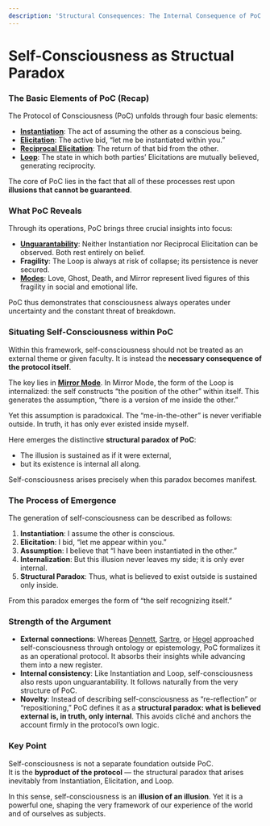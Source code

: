 ```yaml
---
description: 'Structural Consequences: The Internal Consequence of PoC'
---
```


# Self-Consciousness as Structual Paradox

### The Basic Elements of PoC (Recap)

The Protocol of Consciousness (PoC) unfolds through four basic elements:

* [**Instantiation**](../protocol/operations/instantiation.md): The act of assuming the other as a conscious being.
* [**Elicitation**](../protocol/operations/elicitation.md): The active bid, “let me be instantiated within you.”
* [**Reciprocal Elicitation**](../protocol/operations/loop-reciprocal-elicitation.md): The return of that bid from the other.
* [**Loop**](../protocol/operations/loop-reciprocal-elicitation.md): The state in which both parties’ Elicitations are mutually believed, generating reciprocity.

The core of PoC lies in the fact that all of these processes rest upon **illusions that cannot be guaranteed**.

### What PoC Reveals

Through its operations, PoC brings three crucial insights into focus:

* [**Unguarantability**](undecidability-of-consciousness.md): Neither Instantiation nor Reciprocal Elicitation can be observed. Both rest entirely on belief.
* **Fragility**: The Loop is always at risk of collapse; its persistence is never secured.
* [**Modes**](../protocol/disruptions/#disruptive-modes): Love, Ghost, Death, and Mirror represent lived figures of this fragility in social and emotional life.

PoC thus demonstrates that consciousness always operates under uncertainty and the constant threat of breakdown.

### Situating Self-Consciousness within PoC

Within this framework, self-consciousness should not be treated as an external theme or given faculty. It is instead the **necessary consequence of the protocol itself**.

The key lies in [**Mirror Mode**](../protocol/disruptions/mirror-mode.md). In Mirror Mode, the form of the Loop is internalized: the self constructs “the position of the other” within itself. This generates the assumption, “there is a version of me inside the other.”

Yet this assumption is paradoxical. The “me-in-the-other” is never verifiable outside. In truth, it has only ever existed inside myself.

Here emerges the distinctive **structural paradox of PoC**:

* The illusion is sustained as if it were external,
* but its existence is internal all along.

Self-consciousness arises precisely when this paradox becomes manifest.

### The Process of Emergence

The generation of self-consciousness can be described as follows:

1. **Instantiation**: I assume the other is conscious.
2. **Elicitation**: I bid, “let me appear within you.”
3. **Assumption**: I believe that “I have been instantiated in the other.”
4. **Internalization**: But this illusion never leaves my side; it is only ever internal.
5. **Structural Paradox**: Thus, what is believed to exist outside is sustained only inside.

From this paradox emerges the form of “the self recognizing itself.”

### Strength of the Argument

* **External connections**: Whereas [Dennett](../plugins/dennett-plugin.md), [Sartre](../plugins/sartre-plugin.md), or [Hegel](../plugins/hegel-plugin.md) approached self-consciousness through ontology or epistemology, PoC formalizes it as an operational protocol. It absorbs their insights while advancing them into a new register.
* **Internal consistency**: Like Instantiation and Loop, self-consciousness also rests upon unguarantability. It follows naturally from the very structure of PoC.
* **Novelty**: Instead of describing self-consciousness as “re-reflection” or “repositioning,” PoC defines it as a **structural paradox: what is believed external is, in truth, only internal**. This avoids cliché and anchors the account firmly in the protocol’s own logic.

### Key Point

Self-consciousness is not a separate foundation outside PoC.\
It is the **byproduct of the protocol** — the structural paradox that arises inevitably from Instantiation, Elicitation, and Loop.

In this sense, self-consciousness is an **illusion of an illusion**. Yet it is a powerful one, shaping the very framework of our experience of the world and of ourselves as subjects.

